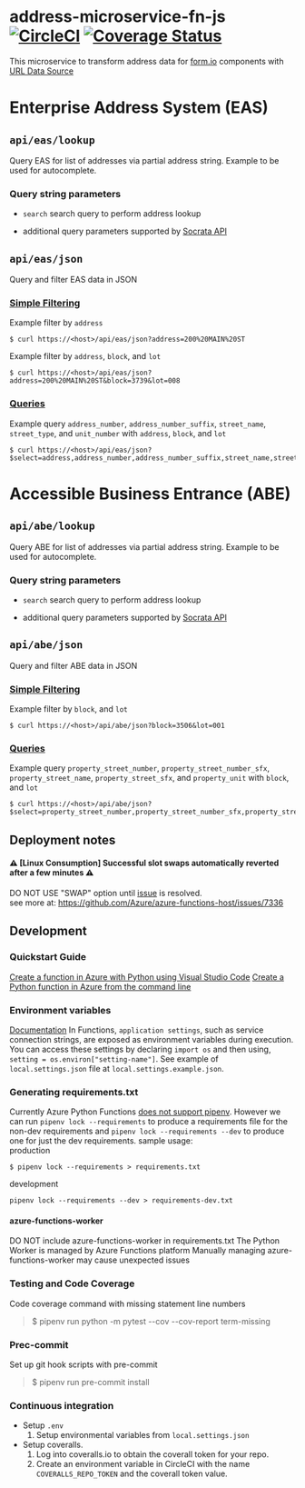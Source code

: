 # address-microservice-fn-js [![CircleCI](https://badgen.net/circleci/github/SFDigitalServices/address-microservice-fn-py?branch=main)](https://circleci.com/gh/SFDigitalServices/address-microservice-fn-py) [![Coverage Status](https://coveralls.io/repos/github/SFDigitalServices/address-microservice-fn-py/badge.svg?branch=main)](https://coveralls.io/github/SFDigitalServices/address-microservice-fn-py?branch=main)
This microservice to transform address data for [form.io](https://form.io) components with [URL Data Source](https://help.form.io/userguide/form-components/#url)

# Enterprise Address System (EAS)

## `api/eas/lookup`
Query EAS for list of addresses via partial address string. Example to be used for autocomplete.

### Query string parameters
* `search` search query to perform address lookup

* additional query parameters supported by [Socrata API](https://dev.socrata.com/docs/queries/)

## `api/eas/json`
Query and filter EAS data in JSON
### [Simple Filtering](https://dev.socrata.com/docs/filtering.html)

Example filter by `address`
```
$ curl https://<host>/api/eas/json?address=200%20MAIN%20ST
```
Example filter by `address`, `block`, and `lot`
```
$ curl https://<host>/api/eas/json?address=200%20MAIN%20ST&block=3739&lot=008
```

### [Queries](https://dev.socrata.com/docs/queries/)

Example query `address_number`, `address_number_suffix`, `street_name`, `street_type`, and `unit_number` with `address`, `block`, and `lot`
```
$ curl https://<host>/api/eas/json?$select=address,address_number,address_number_suffix,street_name,street_type,unit_number,block,lot,parcel_number&$where=address=%2777%20VAN%20NESS%20AVE%20%23100%27%20AND%20block%20=%270834%27%20AND%20lot=%27144%27
```

# Accessible Business Entrance (ABE)

## `api/abe/lookup`
Query ABE for list of addresses via partial address string. Example to be used for autocomplete.

### Query string parameters
* `search` search query to perform address lookup

* additional query parameters supported by [Socrata API](https://dev.socrata.com/docs/queries/)

## `api/abe/json`
Query and filter ABE data in JSON
### [Simple Filtering](https://dev.socrata.com/docs/filtering.html)


Example filter by `block`, and `lot`
```
$ curl https://<host>/api/abe/json?block=3506&lot=001
```

### [Queries](https://dev.socrata.com/docs/queries/)

Example query `property_street_number`, `property_street_number_sfx`, `property_street_name`, `property_street_sfx`, and `property_unit` with `block`, and `lot`
```
$ curl https://<host>/api/abe/json?$select=property_street_number,property_street_number_sfx,property_street_name,property_street_sfx,property_unit,block,lot&$where=block%20=%270834%27%20AND%20lot=%27144%27
```


## Deployment notes
#### :warning: [Linux Consumption] Successful slot swaps automatically reverted after a few minutes :warning:
DO NOT USE "SWAP" option until [issue](https://github.com/Azure/azure-functions-host/issues/7336) is resolved.   
see more at: https://github.com/Azure/azure-functions-host/issues/7336


## Development

### Quickstart Guide
[Create a function in Azure with Python using Visual Studio Code](https://docs.microsoft.com/en-us/azure/azure-functions/create-first-function-vs-code-python)
[Create a Python function in Azure from the command line](https://docs.microsoft.com/en-us/azure/azure-functions/create-first-function-cli-python)

### Environment variables
[Documentation](https://docs.microsoft.com/en-us/azure/azure-functions/functions-reference-python#environment-variables)
In Functions, `application settings`, such as service connection strings, are exposed as environment variables during execution. You can access these settings by declaring `import os` and then using, `setting = os.environ["setting-name"]`. See example of `local.settings.json` file at `local.settings.example.json`.

### Generating requirements.txt
Currently Azure Python Functions [does not support pipenv](https://github.com/Azure/azure-functions-python-worker/issues/417). However we can run `pipenv lock --requirements` to produce a requirements file for the non-dev requirements and `pipenv lock --requirements --dev` to produce one for just the dev requirements.
sample usage:  
production
```
$ pipenv lock --requirements > requirements.txt
```
development
```
pipenv lock --requirements --dev > requirements-dev.txt
```

#### azure-functions-worker
DO NOT include azure-functions-worker in requirements.txt
The Python Worker is managed by Azure Functions platform
Manually managing azure-functions-worker may cause unexpected issues

### Testing and Code Coverage
Code coverage command with missing statement line numbers  
> $ pipenv run python -m pytest --cov --cov-report term-missing

### Prec-commit
Set up git hook scripts with pre-commit
> $ pipenv run pre-commit install

### Continuous integration
* Setup `.env`
    1. Setup environmental variables from `local.settings.json`
* Setup coveralls.
    1. Log into coveralls.io to obtain the coverall token for your repo.
    2. Create an environment variable in CircleCI with the name `COVERALLS_REPO_TOKEN` and the coverall token value.


